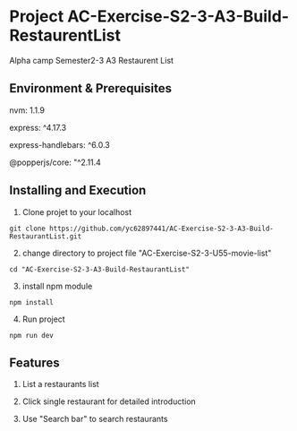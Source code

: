 # Project AC-Exercise-S2-3-A3-Build-RestaurentList
Alpha camp Semester2-3 A3 Restaurent List

## Environment & Prerequisites

nvm: 1.1.9

express: ^4.17.3

express-handlebars: ^6.0.3

@popperjs/core: "^2.11.4

## Installing and Execution
1. Clone projet to your localhost
```
git clone https://github.com/yc62897441/AC-Exercise-S2-3-A3-Build-RestaurantList.git
```

2. change directory to project file "AC-Exercise-S2-3-U55-movie-list"
```
cd "AC-Exercise-S2-3-A3-Build-RestaurantList"
```

3. install npm module
```
npm install
```

4. Run project
```
npm run dev
```

## Features
1. List a restaurants list

2. Click single restaurant for detailed introduction

3. Use "Search bar" to search restaurants